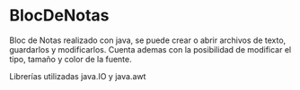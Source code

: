 # BlocDeNotas

Bloc de Notas realizado con java, se puede crear o abrir archivos de texto, guardarlos y modificarlos. 
Cuenta ademas con la posibilidad de modificar el tipo, tamaño y color de la fuente.

Librerías utilizadas java.IO y java.awt
